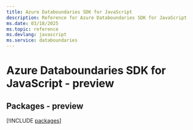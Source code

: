 ```yaml
---
title: Azure Databoundaries SDK for JavaScript
description: Reference for Azure Databoundaries SDK for JavaScript
ms.date: 03/18/2025
ms.topic: reference
ms.devlang: javascript
ms.service: databoundaries
---
```

# Azure Databoundaries SDK for JavaScript - preview
## Packages - preview
[!INCLUDE [packages](databoundaries-index.md)]
